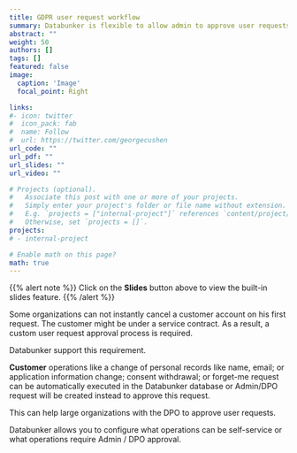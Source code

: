 ```yaml
---
title: GDPR user request workflow
summary: Databunker is flexible to allow admin to approve user requests.
abstract: ""
weight: 50
authors: []
tags: []
featured: false
image:
  caption: 'Image'
  focal_point: Right

links:
#- icon: twitter
#  icon_pack: fab
#  name: Follow
#  url: https://twitter.com/georgecushen
url_code: ""
url_pdf: ""
url_slides: ""
url_video: ""

# Projects (optional).
#   Associate this post with one or more of your projects.
#   Simply enter your project's folder or file name without extension.
#   E.g. `projects = ["internal-project"]` references `content/project/deep-learning/index.md`.
#   Otherwise, set `projects = []`.
projects:
# - internal-project

# Enable math on this page?
math: true
---
```


{{% alert note %}}
Click on the **Slides** button above to view the built-in slides feature.
{{% /alert %}}

Some organizations can not instantly cancel a customer account on his first request. The customer might be under a service contract. As a result, a custom user request approval process is required.

Databunker support this requirement.

**Customer** operations like a change of personal records like name, email; or application information change; consent withdrawal; or forget-me request can be automatically executed in the Databunker database or Admin/DPO request will be created instead to approve this request.

This can help large organizations with the DPO to approve user requests.

Databunker allows you to configure what operations can be self-service or what operations require Admin / DPO approval.
